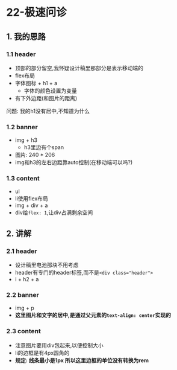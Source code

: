 # 22-极速问诊

## 1. 我的思路

### 1.1 header

- 顶部的部分留空,我怀疑设计稿里那部分是表示移动端的
- flex布局
- 字体图标 + h1 + a
  - 字体的颜色设置为变量
- 有下外边距(和图片的距离)

问题: 我的h1没有居中,不知道为什么

### 1.2 banner

- img + h3
  - h3里边有个span
- 图片: 240 * 206
- img和h3的左右边距靠auto控制(在移动端可以吗?)

### 1.3 content

- ul
- li使用flex布局
- img + div + a
- div给`flex: 1`,让div占满剩余空间

## 2. 讲解

### 2.1 header

- 设计稿里电池那块不用考虑
- header有专门的header标签,而不是`<div class="header">`
- i + h2 + a

### 2.2 banner

- img + p
- **这里图片和文字的居中,是通过父元素的`text-align: center`实现的**

### 2.3 content

- 注意图片要用div包起来,以便控制大小
- li的边框是有4px圆角的
- **规定: 线条最小是1px 所以这里边框的单位没有转换为rem**